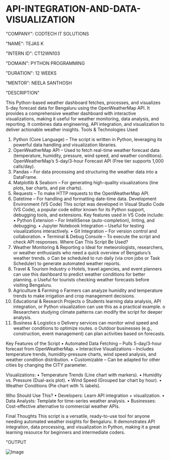  # API-INTEGRATION-AND-DATA-VISUALIZATION

 "COMPANY": CODTECH IT SOLUTIONS

 "NAME": TEJAS K

 "INTERN ID": CT12WN103

 "DOMAIN": PYTHON PROGRAMMING

 "DURATION": 12 WEEKS

 "MENTOR": NEELA SANTHOSH



 "DESCRIPTION"

 This Python-based weather dashboard fetches, processes, and visualizes 5-day forecast data for Bengaluru using the OpenWeatherMap API. It provides a comprehensive weather dashboard with interactive visualizations, making it useful for weather monitoring, data analysis, and reporting. It combines data engineering, API integration, and visualization to deliver actionable weather insights.
Tools & Technologies Used
  1.	Python (Core Language) – The script is written in Python, leveraging its powerful data handling and visualization libraries.
  2.	OpenWeatherMap API – Used to fetch real-time weather forecast data (temperature, humidity, pressure, wind speed, and weather conditions). OpenWeatherMap’s 5-day/3-hour Forecast API (Free tier supports 1,000 calls/day).
  3.	Pandas – For data processing and structuring the weather data into a DataFrame.
  4.	Matplotlib & Seaborn – For generating high-quality visualizations (line plots, bar charts, and pie charts).
  5.	Requests – To make HTTP requests to the OpenWeatherMap API.
  6.	Datetime – For handling and formatting date-time data.
Development Environment (VS Code)
  This script was developed in Visual Studio Code (VS Code), a popular code editor known for its Python support, debugging tools, and extensions. Key features used in VS Code include:
  •	Python Extension – For IntelliSense (auto-completion), linting, and debugging.
  •	Jupyter Notebook Integration – Useful for testing visualizations interactively.
  •	Git Integration – For version control and collaboration.
  •	Terminal & Debug Console – To execute the script and check API responses.
Where Can This Script Be Used?
  1.	Weather Monitoring & Reporting
    o	Ideal for meteorologists, researchers, or weather enthusiasts who need a quick overview of Bengaluru’s weather trends.
    o	Can be scheduled to run daily (via cron jobs or Task Scheduler) to generate automated weather reports.
  2.	Travel & Tourism Industry
    o	Hotels, travel agencies, and event planners can use this dashboard to predict weather conditions for better planning.
    o	Useful for tourists checking weather forecasts before visiting Bengaluru.
  3.	Agriculture & Farming
    o	Farmers can analyze humidity and temperature trends to make irrigation and crop management decisions.
  4.	Educational & Research Projects
    o	Students learning data analysis, API integration, or Python visualization can use this as a practical example.
    o	Researchers studying climate patterns can modify the script for deeper analysis.
  5.	Business & Logistics
    o	Delivery services can monitor wind speed and weather conditions to optimize routes.
    o	Outdoor businesses (e.g., construction, event management) can plan activities based on forecasts.

Key Features of the Script
  •	Automated Data Fetching – Pulls 5-day/3-hour forecast from OpenWeatherMap.
  •	Interactive Visualizations – Includes temperature trends, humidity-pressure charts, wind speed analysis, and weather condition distribution.
  •	Customizable – Can be adapted for other cities by changing the CITY parameter.

Visualizations:
  •	Temperature Trends (Line chart with markers).
  •	Humidity vs. Pressure (Dual-axis plot).
  •	Wind Speed (Grouped bar chart by hour).
  •	Weather Conditions (Pie chart with % labels).

Who Should Use This?
  •	Developers: Learn API integration + visualization.
  •	Data Analysts: Template for time-series weather analysis.
  •	Businesses: Cost-effective alternative to commercial weather APIs.

  Final Thoughts
    This script is a versatile, ready-to-use tool for anyone needing automated weather insights for Bengaluru. It demonstrates API integration, data processing, and visualization in Python, making it a great learning resource for beginners and intermediate coders.


"OUTPUT

![Image](https://github.com/user-attachments/assets/2bb2ae6e-fe98-46e4-bc1d-44d4de74084c)

